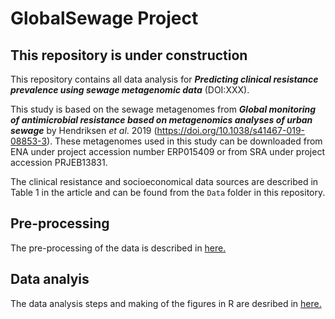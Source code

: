 # GlobalSewage Project

## This repository is under construction

This repository contains all data analysis for ***Predicting clinical resistance prevalence using sewage metagenomic data*** (DOI:XXX).

This study is based on the sewage metagenomes from ***Global monitoring of antimicrobial resistance based on metagenomics analyses of urban sewage*** by Hendriksen _et al_. 2019 (https://doi.org/10.1038/s41467-019-08853-3). These metagenomes used in this study can be downloaded from ENA under project accession number ERP015409 or from SRA under project accession PRJEB13831.

The clinical resistance and socioeconomical data sources are described in Table 1 in the article and can be found from the `Data` folder in this repository.

## Pre-processing
The pre-processing of the data is described in [here.](PreProcessing)  

## Data analyis
The data analysis steps and making of the figures in R are desribed in [here.]( https://karkman.github.io/GlobalSewage/)
